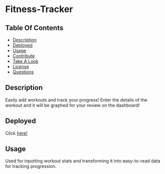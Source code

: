 # Fitness-Tracker

## Table Of Contents

* [Description](#description)
* [Deployed](#deployed)
* [Usage](#usage)
* [Contribute](#contribute)
* [Take A Look](#take-a-look)
* [License](#license)
* [Questions](#questions)
## Description

Easily add workouts and track your progress! Enter the details of the workout and it will be graphed for your review on the dashboard!

## Deployed

Click [here!](https://fitness-trakerz.herokuapp.com/exercise?id=60e7bfeea7d2790015381b0d)

## Usage

Used for inputting workout stats and transforming it into easy-to-read data for tracking progression.

